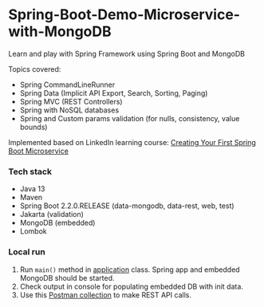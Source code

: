 # Spring-Boot-Demo-Microservice-with-MongoDB

Learn and play with Spring Framework using Spring Boot and MongoDB

Topics covered:
- Spring CommandLineRunner
- Spring Data (Implicit API Export, Search, Sorting, Paging)
- Spring MVC (REST Controllers)
- Spring with NoSQL databases
- Spring and Custom params validation (for nulls, consistency, value bounds)

Implemented based on LinkedIn learning course:
[Creating Your First Spring Boot Microservice](https://www.linkedin.com/learning/creating-your-first-spring-boot-microservice)

### Tech stack

- Java 13
- Maven
- Spring Boot 2.2.0.RELEASE (data-mongodb, data-rest, web, test)
- Jakarta (validation)
- MongoDB (embedded)
- Lombok

### Local run

1. Run `main()` method in [application](src/main/java/com/yevhent/microservicedemo/SpringBootMicroservice.java) class. 
   Spring app and embedded MongoDB should be started.
1. Check output in console for populating embedded DB with init data.
1. Use this [Postman collection](postman/requests.json) to make REST API calls.